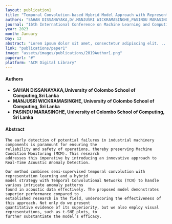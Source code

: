 ```yaml
---
layout: publication1
title: "Temporal Convolution-based Hybrid Model Approach with Representation Learning for Real-Time Acoustic Anomaly Detection"
authors: "SAHAN DISSANAYAKA,Dr.MANJUSRI WICKRAMASINGHE,PASINDU MARASINGHE"
journal: "16th International Conference on Machine Learning and Computing"
year: 2023
month: January
Day: 12
abstract: "Lorem ipsum dolor sit amet, consectetur adipiscing elit. ..."
link: "publications/paper1"
image: "assets/images/publications/2019Author1.png"
paperurl: "#"
platform: "ACM Digital Library"
---
```


#### Authors

* __SAHAN DISSANAYAKA,University of Colombo School of Computing,Sri Lanka__
* __MANJUSRI WICKRAMASINGHE, University of Colombo School of Computing, Sri Lanka__
* __PASINDU MARASINGHE, University of Colombo School of Computing, Sri Lanka__


#### Abstract
```
The early detection of potential failures in industrial machinery components is paramount for ensuring the
reliability and safety of operations, thereby preserving Machine Condition Monitoring (MCM). This research
addresses this imperative by introducing an innovative approach to Real-Time Acoustic Anomaly Detection.

Our method combines semi-supervised temporal convolution with representation learning and a hybrid
model strategy with Temporal Convolutional Networks (TCN) to handle various intricate anomaly patterns
found in acoustic data effectively. The proposed model demonstrates superior performance compared to
established research in the field, underscoring the effectiveness of this approach. Not only do we present
quantitative evidence of its superiority, but we also employ visual representations, such as t-SNE plots, to
further substantiate the model’s efficacy.
```